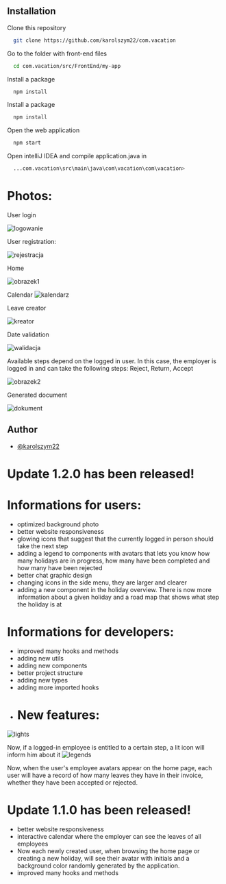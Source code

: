 ## Installation

Clone this repository

```bash
  git clone https://github.com/karolszym22/com.vacation
```
 
Go to the folder with front-end files

```bash
  cd com.vacation/src/FrontEnd/my-app
```
Install a package
```bash
  npm install
```
Install a package
```bash
  npm install
```
Open the web application
```bash
  npm start
```
Open intelliJ IDEA and 
compile application.java in
```bash
  ...com.vacation\src\main\java\com\vacation\com\vacation> 

```
# Photos:



User login

![logowanie](https://github.com/karolszym22/com.vacation/assets/32464644/795f1140-8701-44f9-b4ca-f9b1d9fe17fa)


User registration:

![rejestracja](https://github.com/karolszym22/com.vacation/assets/32464644/7682a645-3fab-40c6-b446-13058ca91a7b)



Home

![obrazek1](https://github.com/karolszym22/com.vacation/assets/32464644/bc0f33e0-5c60-4c39-8416-c4aa3d463ac0)




Calendar
![kalendarz](https://github.com/karolszym22/com.vacation/assets/32464644/d370ff47-33fd-4978-9206-5b20fb81c588)


Leave creator

![kreator](https://github.com/karolszym22/com.vacation/assets/32464644/b9564913-8d52-4c04-a22a-1b930a69691f)


Date validation

![walidacja](https://github.com/karolszym22/com.vacation/assets/32464644/1f2d04ca-e708-43e5-8df4-a10f1d126e96)





Available steps depend on the logged in user. In this case, the employer is logged in and can take the following steps: Reject, Return, Accept


![obrazek2](https://github.com/karolszym22/com.vacation/assets/32464644/491c3188-a05c-45de-a8b7-8578cdc59d22)



Generated document

![dokument](https://github.com/karolszym22/com.vacation/assets/32464644/52ae8aaf-f57b-460b-af96-da2522bae662)


## Author

- [@karolszym22](https://github.com/karolszym22)
# Update 1.2.0 has been released!

# Informations for users:
- optimized background photo
- better website responsiveness
- glowing icons that suggest that the currently logged in person should take the next step
- adding a legend to components with avatars that lets you know how many holidays are in progress, how many have been completed and how many have been rejected
- better chat graphic design
- changing icons in the side menu, they are larger and clearer
- adding a new component in the holiday overview. There is now more information about a given holiday and a road map that shows what step the holiday is at
# Informations for developers:
- improved many hooks and methods
- adding new utils
- adding new components
- better project structure
- adding new types
- adding more imported hooks
- # New features:
![lights](https://github.com/karolszym22/com.vacation/assets/32464644/eb29bc3d-cd71-44a0-a90a-12a029f0ebd4)

Now, if a logged-in employee is entitled to a certain step, a lit icon will inform him about it
![legends](https://github.com/karolszym22/com.vacation/assets/32464644/063302d8-c845-4cbc-a4c9-b0cfd2d63c33)

Now, when the user's employee avatars appear on the home page, each user will have a record of how many leaves they have in their invoice, whether they have been accepted or rejected.

# Update 1.1.0 has been released!

- better website responsiveness
- interactive calendar where the employer can see the leaves of all employees
- Now each newly created user, when browsing the home page or creating a new holiday, will see their avatar with initials and a background color randomly generated by the application.
- improved many hooks and methods















